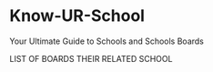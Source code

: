 # Know-UR-School

Your Ultimate Guide to Schools and Schools Boards

LIST OF BOARDS THEIR RELATED SCHOOL 

